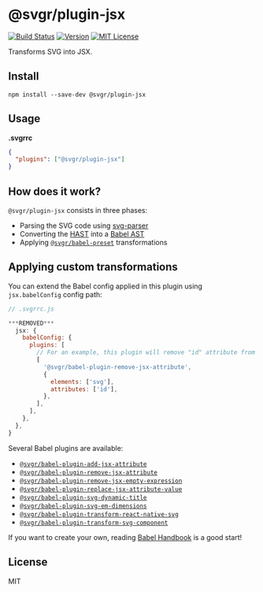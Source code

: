 # @svgr/plugin-jsx

[![Build Status](https://img.shields.io/travis/smooth-code/svgr.svg)](https://travis-ci.org/smooth-code/svgr)
[![Version](https://img.shields.io/npm/v/@svgr/plugin-jsx.svg)](https://www.npmjs.com/package/@svgr/plugin-jsx)
[![MIT License](https://img.shields.io/npm/l/@svgr/plugin-jsx.svg)](https://github.com/smooth-code/svgr/blob/master/LICENSE)

Transforms SVG into JSX.

## Install

```
npm install --save-dev @svgr/plugin-jsx
```

## Usage

**.svgrrc**

```json
{
  "plugins": ["@svgr/plugin-jsx"]
}
```

## How does it work?

`@svgr/plugin-jsx` consists in three phases:

- Parsing the SVG code using [svg-parser](https://github.com/Rich-Harris/svg-parser)
- Converting the [HAST](https://github.com/syntax-tree/hast) into a [Babel AST](https://github.com/babel/babel/blob/master/packages/babel-parser/ast/spec.md)
- Applying [`@svgr/babel-preset`](../babel-preset/README.md) transformations

## Applying custom transformations

You can extend the Babel config applied in this plugin using `jsx.babelConfig` config path:

```js
// .svgrrc.js

***REMOVED***
  jsx: {
    babelConfig: {
      plugins: [
        // For an example, this plugin will remove "id" attribute from "svg" tag
        [
          '@svgr/babel-plugin-remove-jsx-attribute',
          {
            elements: ['svg'],
            attributes: ['id'],
          },
        ],
      ],
    },
  },
}
```

Several Babel plugins are available:

- [`@svgr/babel-plugin-add-jsx-attribute`](../babel-plugin-add-jsx-attribute/README.md)
- [`@svgr/babel-plugin-remove-jsx-attribute`](../babel-plugin-remove-jsx-attribute/README.md)
- [`@svgr/babel-plugin-remove-jsx-empty-expression`](../babel-plugin-remove-jsx-empty-expression/README.md)
- [`@svgr/babel-plugin-replace-jsx-attribute-value`](../babel-plugin-replace-jsx-attribute-value/README.md)
- [`@svgr/babel-plugin-svg-dynamic-title`](../babel-plugin-svg-dynamic-title/README.md)
- [`@svgr/babel-plugin-svg-em-dimensions`](../babel-plugin-svg-em-dimensions/README.md)
- [`@svgr/babel-plugin-transform-react-native-svg`](../babel-plugin-transform-react-native-svg/README.md)
- [`@svgr/babel-plugin-transform-svg-component`](../babel-plugin-transform-svg-component/README.md)

If you want to create your own, reading [Babel Handbook](https://github.com/jamiebuilds/babel-handbook/blob/master/translations/en/plugin-handbook.md) is a good start!

## License

MIT
